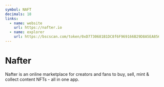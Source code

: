 ```yaml
---
symbol: NAFT
decimals: 18
links:
  - name: website
    url: https://nafter.io
  - name: explorer
    url: https://bscscan.com/token/0xD7730681B1DC8f6F969166B29D8A5EA8568616a3
---
```


# Nafter

Nafter is an online marketplace for creators and fans to buy, sell, mint & collect content NFTs - all in one app.
